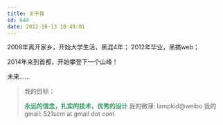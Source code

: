 ```yaml
---
title: 关于我
id: 644
date: 2012-10-13 10:49:01
---
```


2008年离开家乡，开始大学生活，黑混4年；
2012年毕业，黑搞web；

2014年来到首都，开始攀登下一个山峰！

未来......
> 我的目标：> 
> **<span style="color: #339966;">永远的信念，扎实的技术，优秀的设计</span>**
我的微薄: lampkid@weibo
我的gmail: 521scm at gmail dot com